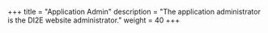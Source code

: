+++
title = "Application Admin"
description = "The application administrator is the DI2E website administrator."
weight = 40
+++
 